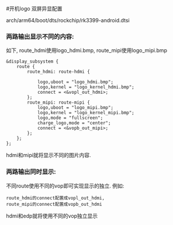 #开机logo 双屏异显配置

arch/arm64/boot/dts/rockchip/rk3399-android.dtsi

### 两路输出显示不同的内容:

如下, route_hdmi使用logo_hdmi.bmp, route_mipi使用logo_mipi.bmp

    &display_subsystem {
    	route {
    		route_hdmi: route-hdmi {

    			logo,uboot = "logo_hdmi.bmp";
    			logo,kernel = "logo_kernel_hdmi.bmp";
    			connect = <&vopl_out_hdmi>;
    		};
    		route_mipi: route-mipi {
    			logo,uboot = "logo_mipi.bmp";
    			logo,kernel = "logo_kernel_mipi.bmp";
    			logo,mode = "fullscreen";
    			charge_logo,mode = "center";
    			connect = <&vopb_out_mipi>;
    		};
    	};
    };

hdmi和mipi就将显示不同的图片内容.

### 两路输出同时显示:

不同route使用不同的vop即可实现显示的独立.
例如:

    route_hdmi的connect配置成vopl_out_hdmi,
    route_mipi的connect配置成vopb_out_hdmi

hdmi和edp就将使用不同的vop独立显示
